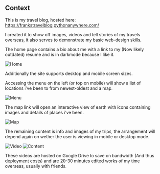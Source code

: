 ## Context 
This is my travel blog, hosted here: https://frankstravelblog.pythonanywhere.com/

I created it to show off images, videos and tell stories of my travels overseas, it also serves to demonstrate my basic web-design skills.

The home page contains a bio about me with a link to my (Now likely outdated) resume and is in darkmode because I like it.



![Home](https://user-images.githubusercontent.com/42459707/112563135-e4026700-8e2c-11eb-8376-28cdabac503d.PNG)

Additionally the site supports desktop and mobile screen sizes.



Accessing the menu on the left (or top on mobile) will show a list of locations i've been to from newest-oldest and a map.

![Menu](https://user-images.githubusercontent.com/42459707/112563142-e5cc2a80-8e2c-11eb-8942-76c25db4a198.PNG)



The map link will open an interactive view of earth with icons containing images and details of places i've been.

![Map](https://user-images.githubusercontent.com/42459707/112563138-e49afd80-8e2c-11eb-94bb-df5046d2a920.PNG)



The remaining content is info and images of my trips, the arrangement will depend again on wether the user is viewing in mobile or desktop mode.

![Video](https://user-images.githubusercontent.com/42459707/112563141-e5339400-8e2c-11eb-9992-4fce128a8659.PNG)
![Content](https://user-images.githubusercontent.com/42459707/112563145-e6fd5780-8e2c-11eb-8d20-e821164ea0f7.PNG)

These videos are hosted on Google Drive to save on bandwidth (And thus deployment costs) and are 20-30 minutes edited works of my time overseas, usually with friends.
